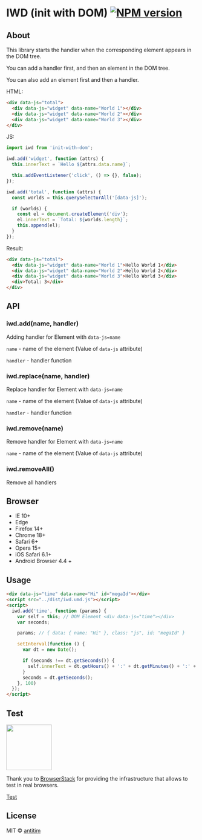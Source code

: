 # IWD (init with DOM) [![NPM version][npm-image]][npm-url]
## About

This library starts the handler when the corresponding element appears in the DOM tree.

You can add a handler first, and then an element in the DOM tree.

You can also add an element first and then a handler.

HTML:

```html
<div data-js="total">
  <div data-js="widget" data-name="World 1"></div>
  <div data-js="widget" data-name="World 2"></div>
  <div data-js="widget" data-name="World 3"></div>
</div>
```

JS:

```js
import iwd from 'init-with-dom';

iwd.add('widget', function (attrs) {
  this.innerText = `Hello ${attrs.data.name}`;

  this.addEventListener('click', () => {}, false);
});

iwd.add('total', function (attrs) {
  const worlds = this.querySelectorAll('[data-js]');

  if (worlds) {
    const el = document.createElement('div');
    el.innerText = `Total: ${worlds.length}`;
    this.append(el);
  }
});

```

Result:
```html
<div data-js="total">
  <div data-js="widget" data-name="World 1">Hello World 1</div>
  <div data-js="widget" data-name="World 2">Hello World 2</div>
  <div data-js="widget" data-name="World 3">Hello World 3</div>
  <div>Total: 3</div>
</div>
```

## API

### iwd.add(name, handler)
Adding handler for Element with `data-js=name`

`name` - name of the element (Value of `data-js` attribute)

`handler` - handler function

### iwd.replace(name, handler)
Replace handler for Element with `data-js=name`

`name` - name of the element (Value of `data-js` attribute)

`handler` - handler function

### iwd.remove(name)
Remove handler for Element with `data-js=name`

`name` - name of the element (Value of `data-js` attribute)

### iwd.removeAll()
Remove all handlers

## Browser
- IE 10+
- Edge
- Firefox 14+
- Chrome 18+
- Safari 6+
- Opera 15+
- iOS Safari 6.1+
- Android Browser 4.4 +


## Usage

```html
<div data-js="time" data-name="Hi" id="megaId"></div>
<script src="../dist/iwd.umd.js"></script>
<script>
  iwd.add('time', function (params) {
    var self = this; // DOM Element <div data-js="time"></div>
    var seconds;

    params; // { data: { name: "Hi" }, class: "js", id: "megaId" }

    setInterval(function () {
      var dt = new Date();

      if (seconds !== dt.getSeconds()) {
        self.innerText = dt.getHours() + ':' + dt.getMinutes() + ':' + dt.getSeconds();
      }
      seconds = dt.getSeconds();
    }, 100)
  });
</script>
```
## Test
[<img src="https://www.browserstack.com/images/mail/browserstack-logo-footer.png" width="120">](https://www.browserstack.com/)

Thank you to [BrowserStack](https://www.browserstack.com/) for providing the infrastructure that allows to test in real browsers.

[Test](https://antitim.github.io/iwd/test/index.html)

## License

MIT © [antitim](http://vk.com/antitim)


[npm-image]: https://badge.fury.io/js/init-with-dom.svg
[npm-url]: https://npmjs.org/package/init-with-dom
